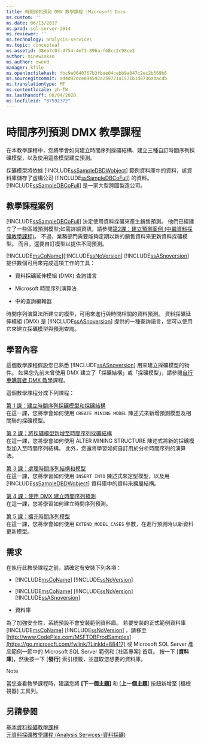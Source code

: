 ```yaml
---
title: 時間序列預測 DMX 教學課程 |Microsoft Docs
ms.custom: ''
ms.date: 06/13/2017
ms.prod: sql-server-2014
ms.reviewer: ''
ms.technology: analysis-services
ms.topic: conceptual
ms.assetid: 38ea7c03-4754-4e71-896a-f68cc2c98ce2
author: minewiskan
ms.author: owend
manager: kfile
ms.openlocfilehash: fbc9a0640767b3fbae04cebb9a047c2ec2b669b6
ms.sourcegitcommit: ad4d92dce894592a259721a1571b1d8736abacdb
ms.translationtype: MT
ms.contentlocale: zh-TW
ms.lasthandoff: 08/04/2020
ms.locfileid: "87592372"
---
```

# <a name="time-series-prediction-dmx-tutorial"></a>時間序列預測 DMX 教學課程
  在本教學課程中，您將學會如何建立時間序列採礦結構、建立三種自訂時間序列採礦模型，以及使用這些模型建立預測。  
  
 採礦模型將依據 [!INCLUDE[ssSampleDBDWobject](../includes/sssampledbdwobject-md.md)] 範例資料庫中的資料，該資料庫儲存了虛構公司 [!INCLUDE[ssSampleDBCoFull](../includes/sssampledbcofull-md.md)] 的資料。 [!INCLUDE[ssSampleDBCoFull](../includes/sssampledbcofull-md.md)] 是一家大型跨國製造公司。  
  
## <a name="tutorial-scenario"></a>教學課程案例  
 [!INCLUDE[ssSampleDBCoFull](../includes/sssampledbcofull-md.md)] 決定使用資料採礦來產生銷售預測。 他們已經建立了一些區域預測模型;如需詳細資訊，請參閱[第2課：建立預測案例 &#40;中繼資料採礦教學課程&#41;](../../2014/tutorials/lesson-2-building-a-forecasting-scenario-intermediate-data-mining-tutorial.md)。 不過，業務部門需要能夠定期以新的銷售資料來更新資料採礦模型。 而且，還要自訂模型以提供不同預測。  
  
 [!INCLUDE[msCoName](../includes/msconame-md.md)][!INCLUDE[ssNoVersion](../includes/ssnoversion-md.md)] [!INCLUDE[ssASnoversion](../includes/ssasnoversion-md.md)] 提供數個可用來完成這項工作的工具：  
  
-   資料採礦延伸模組 (DMX) 查詢語言  
  
-   Microsoft 時間序列演算法  
  
-    中的查詢編輯器  
  
  時間序列演算法所建立的模型，可用來進行與時間相關的資料預測。 資料採礦延伸模組 (DMX) 是 [!INCLUDE[ssASnoversion](../includes/ssasnoversion-md.md)] 提供的一種查詢語言，您可以使用它來建立採礦模型與預測查詢。  
  
## <a name="what-you-will-learn"></a>學習內容  
 這個教學課程假設您已熟悉 [!INCLUDE[ssASnoversion](../includes/ssasnoversion-md.md)] 用來建立採礦模型的物件。 如果您先前未曾使用 DMX 建立了「採礦結構」或「採礦模型」，請參閱[自行車購買者 DMX 教學](../../2014/tutorials/bike-buyer-dmx-tutorial.md)課程。  
  
 這個教學課程分成下列課程：  
  
 [第 1 課：建立時間序列採礦模型和採礦結構](../../2014/tutorials/lesson-1-creating-a-time-series-mining-model-and-mining-structure.md)  
 在這一課，您將學會如何使用 `CREATE MINING MODEL` 陳述式來新增預測模型及相關聯的採礦模型。  
  
 [第 2 課：將採礦模型新增至時間序列採礦結構](../../2014/tutorials/lesson-2-adding-mining-models-to-the-time-series-mining-structure.md)  
 在這一課，您將學會如何使用 ALTER MINING STRUCTURE 陳述式將新的採礦模型加入至時間序列結構。 此外，您還將學習如何自訂用於分析時間序列的演算法。  
  
 [第 3 課：處理時間序列結構和模型](../../2014/tutorials/lesson-3-processing-the-time-series-structure-and-models.md)  
 在這一課，您將學習如何使用 `INSERT INTO` 陳述式來定型模型，以及用 [!INCLUDE[ssSampleDBDWobject](../includes/sssampledbdwobject-md.md)] 資料庫中的資料來擴展結構。  
  
 [第 4 課：使用 DMX 建立時間序列預測](../../2014/tutorials/lesson-4-creating-time-series-predictions-using-dmx.md)  
 在這一課，您將學習如何建立時間序列預測。  
  
 [第 5 課：擴充時間序列模型](../../2014/tutorials/lesson-5-extending-the-time-series-model.md)  
 在這一課，您將學會如何使用 `EXTEND_MODEL_CASES` 參數，在進行預測時以新資料更新模型。  
  
## <a name="requirements"></a>需求  
 在執行此教學課程之前，請確定有安裝下列各項：  
  
-   [!INCLUDE[msCoName](../includes/msconame-md.md)] [!INCLUDE[ssNoVersion](../includes/ssnoversion-md.md)]  
  
-   [!INCLUDE[msCoName](../includes/msconame-md.md)] [!INCLUDE[ssNoVersion](../includes/ssnoversion-md.md)] [!INCLUDE[ssASnoversion](../includes/ssasnoversion-md.md)]  
  
-    資料庫  
  
 為了加強安全性，系統預設不會安裝範例資料庫。 若要安裝的正式範例資料庫 [!INCLUDE[msCoName](../includes/msconame-md.md)] [!INCLUDE[ssNoVersion](../includes/ssnoversion-md.md)] ，請移至 [http://www.CodePlex.com/MSFTDBProdSamples](https://go.microsoft.com/fwlink/?LinkId=88417) 或 Microsoft SQL Server 產品範例一節中的 Microsoft SQL Server 範例和 [社區專案] 首頁。 按一下 [**資料庫**]，然後按一下 [**發行**] 索引標籤，並選取您想要的資料庫。  
  
> [!NOTE]  
>  當您查看教學課程時，建議您將 **[下一個主題]** 和 [**上一個主題**] 按鈕新增至 [檔檢視器] 工具列。  
  
## <a name="see-also"></a>另請參閱  
 [基本資料採礦教學課程](../../2014/tutorials/basic-data-mining-tutorial.md)   
 [元資料採礦教學課程 &#40;Analysis Services-資料採礦&#41;](../../2014/tutorials/intermediate-data-mining-tutorial-analysis-services-data-mining.md)  
  
  
